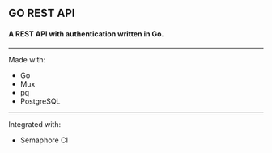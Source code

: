 ## GO REST API

#### A REST API with authentication written in Go.

---

Made with:

- Go
- Mux
- pq
- PostgreSQL

---

Integrated with:

- Semaphore CI
